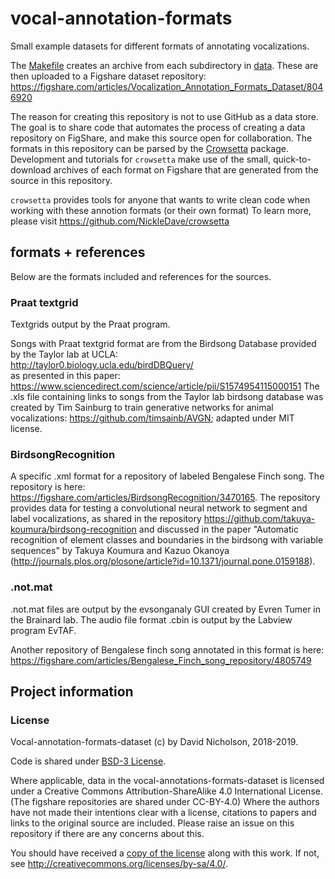 # vocal-annotation-formats
Small example datasets for different formats of annotating vocalizations.

The [Makefile](./Makefile) creates an archive from each subdirectory 
in [data](./data). These are then uploaded to a Figshare dataset repository:  
<https://figshare.com/articles/Vocalization_Annotation_Formats_Dataset/8046920>

The reason for creating this repository is not to use GitHub as a data 
store. The goal is to share code that automates the process of creating a data 
repository on FigShare, and make this source open for collaboration. The 
formats in this repository can be parsed by the 
[Crowsetta](<https://github.com/NickleDave/crowsetta>) package. Development and 
tutorials for `crowsetta` make use of the small, quick-to-download archives of 
each format on Figshare that are generated from the source in this repository.

`crowsetta` provides tools for anyone that wants to write clean code 
when working with these annotion formats (or their own format)
To learn more, please visit <https://github.com/NickleDave/crowsetta>

## formats + references
Below are the formats included and references for the sources.

### Praat textgrid
Textgrids output by the Praat program.

Songs with Praat textgrid format are from the Birdsong Database provided by the
Taylor lab at UCLA:  
<http://taylor0.biology.ucla.edu/birdDBQuery/>  
as presented in this paper: <https://www.sciencedirect.com/science/article/pii/S1574954115000151>
The .xls file containing links to songs from the Taylor lab birdsong database was 
created by Tim Sainburg to train generative networks for animal vocalizations: 
<https://github.com/timsainb/AVGN>; adapted under MIT license.  

### BirdsongRecognition
A specific .xml format for a repository of labeled Bengalese Finch song.
The repository is here:
<https://figshare.com/articles/BirdsongRecognition/3470165>.
The repository provides data for testing a convolutional neural network to segment 
and label vocalizations, as shared in the repository 
<https://github.com/takuya-koumura/birdsong-recognition>
and discussed in the paper "Automatic recognition of element classes and boundaries in the birdsong 
with variable sequences" by Takuya Koumura and Kazuo Okanoya 
(<http://journals.plos.org/plosone/article?id=10.1371/journal.pone.0159188>).

### .not.mat
.not.mat files are output by the evsonganaly GUI created by Evren Tumer in the Brainard lab.
The audio file format .cbin is output by the Labview program EvTAF.

Another repository of Bengalese finch song annotated in this format is here:
<https://figshare.com/articles/Bengalese_Finch_song_repository/4805749>

## Project information

### License
Vocal-annotation-formats-dataset (c) by David Nicholson, 2018-2019.

Code is shared under [BSD-3 License](./LICENSE-CODE).

Where applicable, data in the vocal-annotations-formats-dataset is licensed 
under a Creative Commons Attribution-ShareAlike 4.0 International License.
(The figshare repositories are shared under CC-BY-4.0)
Where the authors have not made their intentions clear with a license, 
citations to papers and links to the original source are included.
Please raise an issue on this repository if there are any concerns about this.

You should have received a [copy of the license](./LICENSE-DATA) along with this
work.  If not, see <http://creativecommons.org/licenses/by-sa/4.0/>.
